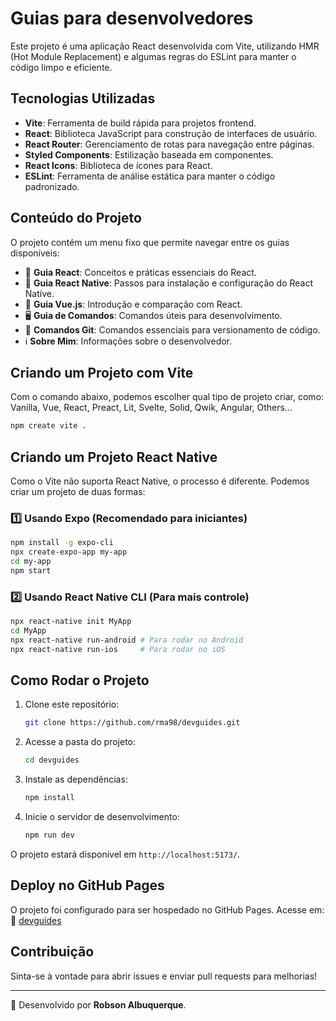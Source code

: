 # Guias para desenvolvedores

Este projeto é uma aplicação React desenvolvida com Vite, utilizando HMR (Hot Module Replacement) e algumas regras do ESLint para manter o código limpo e eficiente.

## Tecnologias Utilizadas
- **Vite**: Ferramenta de build rápida para projetos frontend.
- **React**: Biblioteca JavaScript para construção de interfaces de usuário.
- **React Router**: Gerenciamento de rotas para navegação entre páginas.
- **Styled Components**: Estilização baseada em componentes.
- **React Icons**: Biblioteca de ícones para React.
- **ESLint**: Ferramenta de análise estática para manter o código padronizado.

## Conteúdo do Projeto
O projeto contém um menu fixo que permite navegar entre os guias disponíveis:

- 📘 **Guia React**: Conceitos e práticas essenciais do React.
- 📱 **Guia React Native**: Passos para instalação e configuração do React Native.
- 📗 **Guia Vue.js**: Introdução e comparação com React.
- 🖥 **Guia de Comandos**: Comandos úteis para desenvolvimento.
- 🔧 **Comandos Git**: Comandos essenciais para versionamento de código.
- ℹ️ **Sobre Mim**: Informações sobre o desenvolvedor.

## Criando um Projeto com Vite
Com o comando abaixo, podemos escolher qual tipo de projeto criar, como: Vanilla, Vue, React, Preact, Lit, Svelte, Solid, Qwik, Angular, Others...

```sh
npm create vite .
```

## Criando um Projeto React Native
Como o Vite não suporta React Native, o processo é diferente. Podemos criar um projeto de duas formas:

### 1️⃣ Usando Expo (Recomendado para iniciantes)
```sh
npm install -g expo-cli
npx create-expo-app my-app
cd my-app
npm start
```

### 2️⃣ Usando React Native CLI (Para mais controle)
```sh
npx react-native init MyApp
cd MyApp
npx react-native run-android # Para rodar no Android
npx react-native run-ios     # Para rodar no iOS
```

## Como Rodar o Projeto
1. Clone este repositório:
   ```sh
   git clone https://github.com/rma98/devguides.git
   ```
2. Acesse a pasta do projeto:
   ```sh
   cd devguides
   ```
3. Instale as dependências:
   ```sh
   npm install
   ```
4. Inicie o servidor de desenvolvimento:
   ```sh
   npm run dev
   ```

O projeto estará disponível em `http://localhost:5173/`.

## Deploy no GitHub Pages
O projeto foi configurado para ser hospedado no GitHub Pages. Acesse em:
🔗 [devguides](https://rma98.github.io/devguides/)

## Contribuição
Sinta-se à vontade para abrir issues e enviar pull requests para melhorias!

---
🚀 Desenvolvido por **Robson Albuquerque**.
